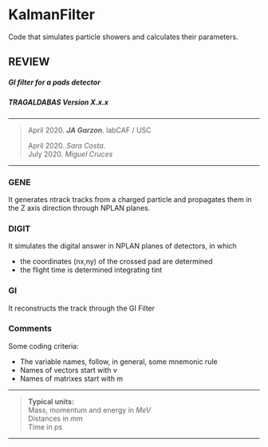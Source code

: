 # KalmanFilter
 Code that simulates particle showers and calculates their parameters.

## REVIEW

##### GI filter for a pads detector
##### TRAGALDABAS Version X.x.x

*****************************
>April 2020. ***JA Garzon***. labCAF / USC
>
>April 2020. *Sara Costa*.  
>July 2020. *Miguel Cruces*
*****************************


### GENE
It generates ntrack tracks from a charged particle and propagates them in 
the Z axis direction through NPLAN planes.
### DIGIT
It simulates the digital answer in NPLAN planes of detectors, in which
- the coordinates (nx,ny) of the crossed pad are determined
- the flight time is determined integrating tint
### GI
It reconstructs the track through the GI Filter
### Comments
Some coding criteria:
- The variable names, follow, in general, some mnemonic rule
- Names of vectors start with v
- Names of matrixes start with m
********************************************************************
> **Typical units:**  
> Mass, momentum and energy in *MeV*  
> Distances in *mm*  
> Time in *ps*
********************************************************************